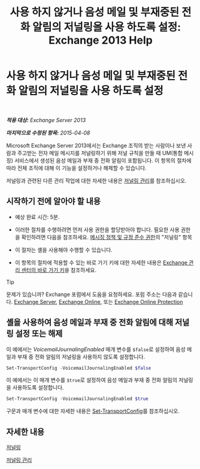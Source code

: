 ﻿---
title: '사용 하지 않거나 음성 메일 및 부재중된 전화 알림의 저널링을 사용 하도록 설정: Exchange 2013 Help'
TOCTitle: 사용 하지 않거나 음성 메일 및 부재중된 전화 알림의 저널링을 사용 하도록 설정
ms:assetid: 5164a92e-69e6-4339-b80c-0cfbf0dc0198
ms:mtpsurl: https://technet.microsoft.com/ko-kr/library/Bb201690(v=EXCHG.150)
ms:contentKeyID: 50483093
ms.date: 05/22/2018
mtps_version: v=EXCHG.150
ms.translationtype: MT
---

# 사용 하지 않거나 음성 메일 및 부재중된 전화 알림의 저널링을 사용 하도록 설정

 

_**적용 대상:** Exchange Server 2013_

_**마지막으로 수정된 항목:** 2015-04-08_

Microsoft Exchange Server 2013에서는 Exchange 조직의 받는 사람이나 보낸 사람과 주고받는 전자 메일 메시지를 저널링하기 위해 저널 규칙을 만들 때 UM(통합 메시징) 서비스에서 생성된 음성 메일과 부재 중 전화 알림이 포함됩니다. 이 항목의 절차에 따라 전체 조직에 대해 이 기능을 설정하거나 해제할 수 있습니다.

저널링과 관련된 다른 관리 작업에 대한 자세한 내용은 [저널링 관리](https://docs.microsoft.com/ko-kr/exchange/security-and-compliance/journaling/manage-journaling)를 참조하십시오.

## 시작하기 전에 알아야 할 내용

  - 예상 완료 시간: 5분.

  - 이러한 절차를 수행하려면 먼저 사용 권한을 할당받아야 합니다. 필요한 사용 권한을 확인하려면 다음을 참조하세요. [메시징 정책 및 규정 준수 권한](messaging-policy-and-compliance-permissions-exchange-2013-help.md)의 "저널링" 항목

  - 이 절차는 셸을 사용해야 수행할 수 있습니다.

  - 이 항목의 절차에 적용할 수 있는 바로 가기 키에 대한 자세한 내용은 [Exchange 관리 센터의 바로 가기 키](keyboard-shortcuts-in-the-exchange-admin-center-exchange-online-protection-help.md)을 참조하세요.


> [!TIP]
> 문제가 있습니까? Exchange 포럼에서 도움을 요청하세요. 포럼 주소는 다음과 같습니다. <A href="https://go.microsoft.com/fwlink/p/?linkid=60612">Exchange Server</A>, <A href="https://go.microsoft.com/fwlink/p/?linkid=267542">Exchange Online</A>, 또는 <A href="https://go.microsoft.com/fwlink/p/?linkid=285351">Exchange Online Protection</A>



## 셸을 사용하여 음성 메일과 부재 중 전화 알림에 대해 저널링 설정 또는 해제

이 예에서는 *VoicemailJournalingEnabled* 매개 변수를 `$false`로 설정하여 음성 메일과 부재 중 전화 알림의 저널링을 사용하지 않도록 설정합니다.

```powershell
Set-TransportConfig -VoicemailJournalingEnabled $false
```

이 예에서는 이 매개 변수를 `$true`로 설정하여 음성 메일과 부재 중 전화 알림의 저널링을 사용하도록 설정합니다.

```powershell
Set-TransportConfig -VoicemailJournalingEnabled $true
```

구문과 매개 변수에 대한 자세한 내용은 [Set-TransportConfig](https://technet.microsoft.com/ko-kr/library/bb124151\(v=exchg.150\))를 참조하십시오.

## 자세한 내용

[저널링](journaling-exchange-2013-help.md)

[저널링 관리](https://docs.microsoft.com/ko-kr/exchange/security-and-compliance/journaling/manage-journaling)


